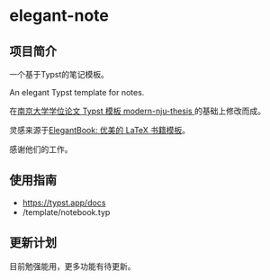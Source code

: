 # elegant-note

## 项目简介
一个基于Typst的笔记模板。

An elegant Typst template for notes.

在[南京大学学位论文 Typst 模板 modern-nju-thesis ](https://github.com/nju-lug/modern-nju-thesis)的基础上修改而成。

灵感来源于[ElegantBook: 优美的 LaTeX 书籍模板](https://github.com/ElegantLaTeX/ElegantBook)。

感谢他们的工作。

## 使用指南
* https://typst.app/docs
* /template/notebook.typ

## 更新计划
目前勉强能用，更多功能有待更新。
